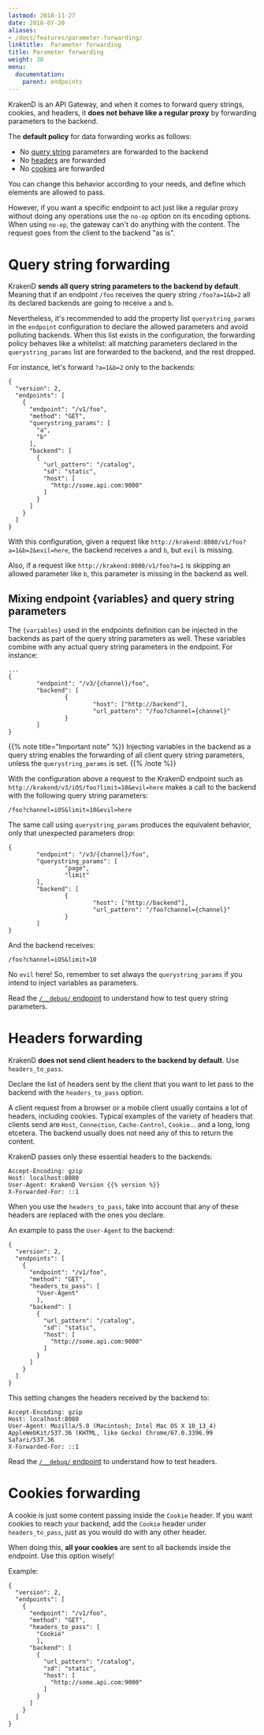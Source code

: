 ```yaml
---
lastmod: 2018-11-27
date: 2018-07-20
aliases:
- /docs/features/parameter-forwarding/
linktitle:  Parameter forwarding
title: Parameter forwarding
weight: 30
menu:
  documentation:
    parent: endpoints
---
```

KrakenD is an API Gateway, and when it comes to forward query strings, cookies, and headers, it **does not behave like a regular proxy** by forwarding parameters to the backend.

The **default policy** for data forwarding works as follows:

- No [query string](#query-string-forwarding) parameters are forwarded to the backend
- No [headers](#headers-forwarding) are forwarded
- No [cookies](#cookies-forwarding) are forwarded

You can change this behavior according to your needs, and define which elements are allowed to pass.

However, if you want a specific endpoint to act just like a regular proxy without doing any operations use the `no-op` option on its encoding options. When using `no-op`, the gateway can't do anything with the content. The request goes from the client to the backend "as is".

# Query string forwarding
KrakenD **sends all query string parameters to the backend by default**. Meaning that if an endpoint `/foo` receives the query string `/foo?a=1&b=2` all its declared backends are going to receive `a` and `b`.

Nevertheless, it's recommended to add the property list `querystring_params` in the `endpoint` configuration to declare the allowed parameters and avoid polluting backends. When this list exists in the configuration, the forwarding policy behaves like a whitelist: all matching parameters declared in the `querystring_params` list are forwarded to the backend, and the rest dropped.

For instance, let's forward `?a=1&b=2` only to the backends:

    {
      "version": 2,
      "endpoints": [
        {
          "endpoint": "/v1/foo",
          "method": "GET",
          "querystring_params": [
            "a",
            "b"
          ],
          "backend": [
            {
              "url_pattern": "/catalog",
              "sd": "static",
              "host": [
                "http://some.api.com:9000"
              ]
            }
          ]
        }
      ]
    }

With this configuration, given a request like `http://krakend:8080/v1/foo?a=1&b=2&evil=here`, the backend receives `a` and `b`, but `evil` is missing.

Also, if a request like `http://krakend:8080/v1/foo?a=1` is skipping an allowed parameter like `b`, this parameter is missing in the backend as well.

## Mixing endpoint {variables} and query string parameters
The `{variables}` used in the endpoints definition can be injected in the backends as part of the query string parameters as well. These variables combine with any actual query string parameters in the endpoint. For instance:

    ...
    {
            "endpoint": "/v3/{channel}/foo",
            "backend": [
                    {
                            "host": ["http://backend"],
                            "url_pattern": "/foo?channel={channel}"
                    }
            ]
    }

{{% note title="Important note" %}}
Injecting variables in the backend as a query string enables the forwarding of all client query string parameters, unless the `querystring_params` is set.
{{% /note %}}

With the configuration above a request to the KrakenD endpoint such as `http://krakend/v3/iOS/foo?limit=10&evil=here` makes a call to the backend with the following query string parameters:

    /foo?channel=iOS&limit=10&evil=here

The same call using `querystring_params` produces the equivalent behavior, only that unexpected parameters drop:

    {
            "endpoint": "/v3/{channel}/foo",
            "querystring_params": [
                    "page",
                    "limit"
            ],
            "backend": [
                    {
                            "host": ["http://backend"],
                            "url_pattern": "/foo?channel={channel}"
                    }
            ]
    }

And the backend receives:

    /foo?channel=iOS&limit=10

No `evil` here! So, remember to set always the `querystring_params` if you intend to inject variables as parameters.

Read the [`/__debug/` endpoint](/docs/endpoints/debug-endpoint) to understand how to test query string parameters.

# Headers forwarding
KrakenD **does not send client headers to the backend by default**.  Use `headers_to_pass`.

Declare the list of headers sent by the client that you want to let pass to the backend with the `headers_to_pass` option.

A client request from a browser or a mobile client usually contains a lot of headers, including cookies. Typical examples of the variety of headers that clients send are `Host`, `Connection`, `Cache-Control`, `Cookie`... and a long, long etcetera. The backend usually does not need any of this to return the content.

KrakenD passes only these essential headers to the backends:

    Accept-Encoding: gzip
    Host: localhost:8080
    User-Agent: KrakenD Version {{% version %}}
    X-Forwarded-For: ::1

 When you use the `headers_to_pass`, take into account that any of these headers are replaced with the ones you declare.

 An example to pass the `User-Agent` to the backend:

    {
      "version": 2,
      "endpoints": [
        {
          "endpoint": "/v1/foo",
          "method": "GET",
          "headers_to_pass": [
            "User-Agent"
            ],
          "backend": [
            {
              "url_pattern": "/catalog",
              "sd": "static",
              "host": [
                "http://some.api.com:9000"
              ]
            }
          ]
        }
      ]
    }

This setting changes the headers received by the backend to:

    Accept-Encoding: gzip
    Host: localhost:8080
    User-Agent: Mozilla/5.0 (Macintosh; Intel Mac OS X 10_13_4) AppleWebKit/537.36 (KHTML, like Gecko) Chrome/67.0.3396.99 Safari/537.36
    X-Forwarded-For: ::1

Read the [`/__debug/` endpoint](/docs/endpoints/debug-endpoint) to understand how to test headers.

# Cookies forwarding
A cookie is just some content passing inside the `Cookie` header. If you want cookies to reach your backend, add the `Cookie` header under `headers_to_pass`, just as you would do with any other header.

When doing this, **all your cookies** are sent to all backends inside the endpoint. Use this option wisely!

Example:

    {
      "version": 2,
      "endpoints": [
        {
          "endpoint": "/v1/foo",
          "method": "GET",
          "headers_to_pass": [
            "Cookie"
            ],
          "backend": [
            {
              "url_pattern": "/catalog",
              "sd": "static",
              "host": [
                "http://some.api.com:9000"
              ]
            }
          ]
        }
      ]
    }
